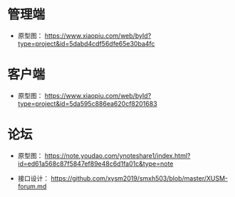 # 管理端 
* 原型图：
  https://www.xiaopiu.com/web/byId?type=project&id=5dabd4cdf56dfe65e30ba4fc

# 客户端 
* 原型图：
  https://www.xiaopiu.com/web/byId?type=project&id=5da595c886ea620cf8201683

# 论坛 
* 原型图：
  https://note.youdao.com/ynoteshare1/index.html?id=ed61a568c87f5847ef89e48c6d1fa01c&type=note

* 接口设计：
  https://github.com/xysm2019/smxh503/blob/master/XUSM-forum.md
